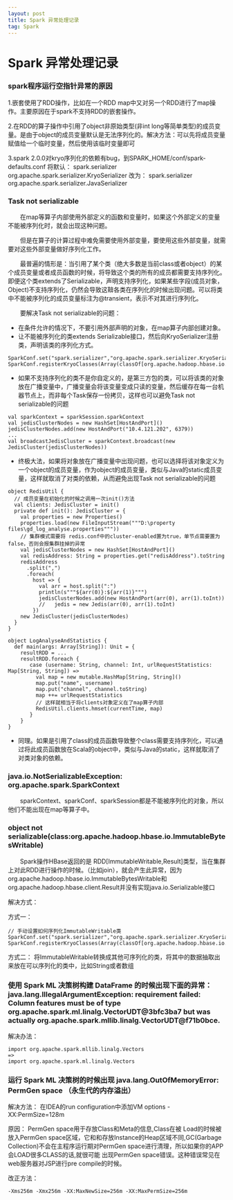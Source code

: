 ```yaml
---
layout: post
title: Spark 异常处理记录
tag: Spark
---
```


# Spark 异常处理记录
### spark程序运行空指针异常的原因
1.嵌套使用了RDD操作，比如在一个RDD map中又对另一个RDD进行了map操作。主要原因在于spark不支持RDD的嵌套操作。

2.在RDD的算子操作中引用了object非原始类型(非int long等简单类型)的成员变量。是由于object的成员变量默认是无法序列化的。解决方法：可以先将成员变量赋值给一个临时变量，然后使用该临时变量即可

3.spark 2.0.0对kryo序列化的依赖有bug，到SPARK_HOME/conf/spark-defaults.conf
将默认： spark.serializer     org.apache.spark.serializer.KryoSerializer
改为： spark.serializer 	  org.apache.spark.serializer.JavaSerializer

### Task not serializable
　　在map等算子内部使用外部定义的函数和变量时，如果这个外部定义的变量不能被序列化时，就会出现这种问题。

　　但是在算子的计算过程中难免需要使用外部变量，要使用这些外部变量，就需要对这些外部变量做好序列化工作。

　　最普遍的情形是：当引用了某个类（绝大多数是当前class或者object）的某个成员变量或者成员函数的时候，将导致这个类的所有的成员都需要支持序列化。即便这个类extends了Serializable，声明支持序列化，如果某些字段(成员对象，Object)不支持序列化，仍然会导致这鞥各类在序列化的时候出现问题。可以将类中不能被序列化的成员变量标注为@transient，表示不对其进行序列化。

　　要解决Task not serializable的问题：
* 在条件允许的情况下，不要引用外部声明的对象，在map算子内部创建对象。
* 让不能被序列化的类extends Serializable接口，然后向KryoSerializer注册类，声明该类的序列化方式。
```
SparkConf.set("spark.serializer","org.apache.spark.serializer.KryoSerializer")  
SparkConf.registerKryoClasses(Array(classOf[org.apache.hadoop.hbase.io.ImmutableBytesWritable]))
```
* 如果不支持序列化的类不是你自定义的，是第三方包的类，可以将该类的对象放在广播变量中，广播变量会将该变量变成只读的变量，然后缓存在每一台机器节点上，而非每个Task保存一份拷贝，这样也可以避免Task not serializable的问题
```
val sparkContext = sparkSession.sparkContext
val jedisClusterNodes = new HashSet[HostAndPort]()
jedisClusterNodes.add(new HostAndPort("10.4.121.202", 6379))
...
val broadcastJedisCluster = sparkContext.broadcast(new JedisCluster(jedisClusterNodes))
```
* 终极大法，如果将对象放在广播变量中出现问题，也可以选择将该对象定义为一个object的成员变量，作为object的成员变量，类似与Java的static成员变量，这样就取消了对类的依赖，从而避免出现Task not serializable的问题
```
object RedisUtil {
  // 成员变量在初始化的时候之调用一次init()方法
  val clients: JedisCluster = init()
  private def init(): JedisCluster = {
    val properties = new Properties()
    properties.load(new FileInputStream("""D:\property files\gd_log_analyse.properties"""))
    // 集群模式需要将 redis.conf中的cluster-enabled置为true，单节点需要置为false，否则会报集群挂掉的异常
    val jedisClusterNodes = new HashSet[HostAndPort]()
    val redisAddress: String = properties.get("redisAddress").toString
    redisAddress
      .split(",")
      .foreach(
        host => {
          val arr = host.split(":")
          println(s"""${arr(0)}:${arr(1)}""")
          jedisClusterNodes.add(new HostAndPort(arr(0), arr(1).toInt))
          //   jedis = new Jedis(arr(0), arr(1).toInt)
        })
    new JedisCluster(jedisClusterNodes)
  }
}

object LogAnalyseAndStatistics {
  def main(args: Array[String]): Unit = {
    resultRDD = ...
    resultRDD.foreach {
       case (username: String, channel: Int, urlRequestStatistics: Map[String, String]) =>
         val map = new mutable.HashMap[String, String]()
         map.put("name", username)
         map.put("channel", channel.toString)
         map ++= urlRequestStatistics
         // 这样就相当于将clients对象定义在了map算子内部
         RedisUtil.clients.hmset(currentTime, map)
       }
    }
}
```
* 同理。如果是引用了class的成员函数导致整个class需要支持序列化，可以通过将此成员函数放在Scala的object中，类似与Java的static，这样就取消了对类对象的依赖。
### java.io.NotSerializableException: org.apache.spark.SparkContext
　　sparkContext、sparkConf、sparkSession都是不能被序列化的对象，所以他们不能出现在map等算子中。
### object not serializable(class:org.apache.hadoop.hbase.io.ImmutableBytesWritable)
　　Spark操作HBase返回的是 RDD[ImmutableWritable,Result]类型，当在集群上对此RDD进行操作的时候。（比如join），就会产生此异常，因为org.apache.hadoop.hbase.io.ImmutableBytesWritable和org.apache.hadoop.hbase.client.Result并没有实现java.io.Serializable接口

解决方式：

方式一：
```
// 手动设置如何序列化ImmutableWritable类
SparkConf.set("spark.serializer","org.apache.spark.serializer.KryoSerializer")  
SparkConf.registerKryoClasses(Array(classOf[org.apache.hadoop.hbase.io.ImmutableBytesWritable]))
```
方式二：
将ImmutableWritable转换成其他可序列化的类，将其中的数据抽取出来放在可以序列化的类中，比如String或者数组

### 使用 Spark ML 决策树构建 DataFrame 的时候出现下面的异常：java.lang.IllegalArgumentException: requirement failed: Column features must be of type org.apache.spark.ml.linalg.VectorUDT@3bfc3ba7 but was actually org.apache.spark.mllib.linalg.VectorUDT@f71b0bce.
解决办法：
```
import org.apache.spark.mllib.linalg.Vectors
=>
import org.apache.spark.ml.linalg.Vectors
```
### 运行 Spark ML 决策树的时候出现 java.lang.OutOfMemoryError: PermGen space （永生代的内存溢出）

解决方法：
在IDEA的run configuration中添加VM options  -XX:PermSize=128m

原因：
PermGen space用于存放Class和Meta的信息,Class在被 Load的时候被放入PermGen space区域，它和和存放Instance的Heap区域不同,GC(Garbage Collection)不会在主程序运行期对PermGen space进行清理，所以如果你的APP会LOAD很多CLASS的话,就很可能
出现PermGen space错误。这种错误常见在web服务器对JSP进行pre compile的时候。

改正方法：
```
-Xms256m -Xmx256m -XX:MaxNewSize=256m -XX:MaxPermSize=256m 
```

